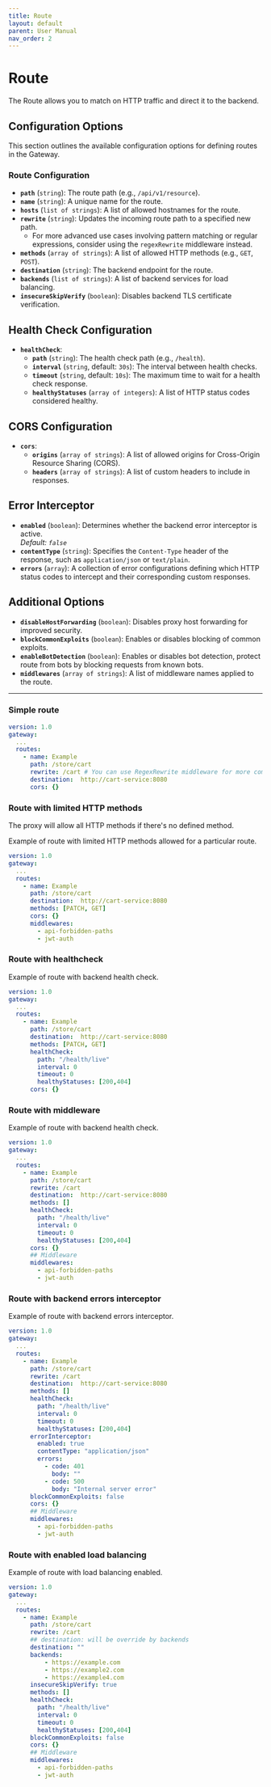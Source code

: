 ```yaml
---
title: Route
layout: default
parent: User Manual
nav_order: 2
---
```



# Route

The Route allows you to match on HTTP traffic and direct it to the backend.


## Configuration Options

This section outlines the available configuration options for defining routes in the Gateway.

### Route Configuration

- **`path`** (`string`): The route path (e.g., `/api/v1/resource`).
- **`name`** (`string`): A unique name for the route.
- **`hosts`** (`list of strings`): A list of allowed hostnames for the route.
- **`rewrite`** (`string`): Updates the incoming route path to a specified new path.
   - For more advanced use cases involving pattern matching or regular expressions, consider using the `regexRewrite` middleware instead.
- **`methods`** (`array of strings`): A list of allowed HTTP methods (e.g., `GET`, `POST`).
- **`destination`** (`string`): The backend endpoint for the route.
- **`backends`** (`list of strings`): A list of backend services for load balancing.
- **`insecureSkipVerify`** (`boolean`): Disables backend TLS certificate verification.

## Health Check Configuration

- **`healthCheck`**:
    - **`path`** (`string`): The health check path (e.g., `/health`).
    - **`interval`** (`string`, default: `30s`): The interval between health checks.
    - **`timeout`** (`string`, default: `10s`): The maximum time to wait for a health check response.
    - **`healthyStatuses`** (`array of integers`): A list of HTTP status codes considered healthy.

## CORS Configuration

- **`cors`**:
    - **`origins`** (`array of strings`): A list of allowed origins for Cross-Origin Resource Sharing (CORS).
    - **`headers`** (`array of strings`): A list of custom headers to include in responses.

## Error Interceptor
- **`enabled`** (`boolean`): Determines whether the backend error interceptor is active.  
  *Default: `false`*
- **`contentType`** (`string`): Specifies the `Content-Type` header of the response, such as `application/json` or `text/plain`.
- **`errors`** (`array`): A collection of error configurations defining which HTTP status codes to intercept and their corresponding custom responses.


## Additional Options

- **`disableHostForwarding`** (`boolean`): Disables proxy host forwarding for improved security.
- **`blockCommonExploits`** (`boolean`): Enables or disables blocking of common exploits.
- **`enableBotDetection`** (`boolean`): Enables or disables bot detection, protect route from bots by blocking requests from known bots.
- **`middlewares`** (`array of strings`): A list of middleware names applied to the route.


---

### Simple route

```yaml
version: 1.0
gateway:
  ...
  routes:
    - name: Example
      path: /store/cart
      rewrite: /cart # You can use RegexRewrite middleware for more complex rewrites
      destination:  http://cart-service:8080
      cors: {}
```
###  Route with limited HTTP methods
The proxy will allow all HTTP methods if there's no defined method.

Example of route with limited HTTP methods allowed for a particular route.

```yaml
version: 1.0
gateway:
  ...
  routes:
    - name: Example
      path: /store/cart
      destination:  http://cart-service:8080
      methods: [PATCH, GET]
      cors: {}
      middlewares:
        - api-forbidden-paths
        - jwt-auth
```

### Route with healthcheck

Example of route with backend health check.

```yaml
version: 1.0
gateway:
  ...
  routes:
    - name: Example
      path: /store/cart
      destination:  http://cart-service:8080
      methods: [PATCH, GET]
      healthCheck:
        path: "/health/live"
        interval: 0
        timeout: 0
        healthyStatuses: [200,404]
      cors: {}
```
### Route with middleware

Example of route with backend health check.

```yaml
version: 1.0
gateway:
  ...
  routes:
    - name: Example
      path: /store/cart
      rewrite: /cart
      destination:  http://cart-service:8080
      methods: []
      healthCheck:
        path: "/health/live"
        interval: 0
        timeout: 0
        healthyStatuses: [200,404]
      cors: {}
      ## Middleware
      middlewares:
        - api-forbidden-paths
        - jwt-auth
```
### Route with backend errors interceptor

Example of route with backend errors interceptor.

```yaml
version: 1.0
gateway:
  ...
  routes:
    - name: Example
      path: /store/cart
      rewrite: /cart
      destination:  http://cart-service:8080
      methods: []
      healthCheck:
        path: "/health/live"
        interval: 0
        timeout: 0
        healthyStatuses: [200,404]
      errorInterceptor:
        enabled: true
        contentType: "application/json"
        errors:
          - code: 401
            body: ""
          - code: 500
            body: "Internal server error"
      blockCommonExploits: false
      cors: {}
      ## Middleware
      middlewares:
        - api-forbidden-paths
        - jwt-auth
```
### Route with enabled load balancing

Example of route with load balancing enabled.

```yaml
version: 1.0
gateway:
  ...
  routes:
    - name: Example
      path: /store/cart
      rewrite: /cart
      ## destination: will be override by backends
      destination: ""
      backends:
          - https://example.com
          - https://example2.com
          - https://example4.com
      insecureSkipVerify: true
      methods: []
      healthCheck:
        path: "/health/live"
        interval: 0
        timeout: 0
        healthyStatuses: [200,404]
      blockCommonExploits: false
      cors: {}
      ## Middleware
      middlewares:
        - api-forbidden-paths
        - jwt-auth
```
